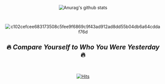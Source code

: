 <div align=center>

![Anurag's github stats](https://github-readme-stats.vercel.app/api?username=bosl95&theme=buefy)<br>

<br>
  
![c102cefcee683173508c5fee9f6869c9f43ad912ad8dd55b04db6a64cddaf76d](https://user-images.githubusercontent.com/34594339/130363095-a0cbb8a1-5e11-4b7e-8ce5-3293eb308666.gif)


## :fire: *Compare Yourself to Who You Were Yesterday* :fire:

<br>


  
  [![Hits](https://hits.seeyoufarm.com/api/count/incr/badge.svg?url=https%3A%2F%2Fgithub.com%2Fbosl95&count_bg=%2379C83D&title_bg=%23555555&icon=&icon_color=%23E7E7E7&title=&edge_flat=true)](https://hits.seeyoufarm.com)
  
  </div>
<!--
**bosl95/bosl95** is a ✨ _special_ ✨ repository because its `README.md` (this file) appears on your GitHub profile.

Here are some ideas to get you started:

- 🔭 I’m currently working on ...
- 🌱 I’m currently learning ...
- 👯 I’m looking to collaborate on ...
- 🤔 I’m looking for help with ...
- 💬 Ask me about ...
- 📫 How to reach me: ...
- 😄 Pronouns: ...
- ⚡ Fun fact: ...
-->
